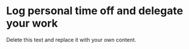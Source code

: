 

# Log personal time off and delegate your work

Delete this text and replace it with your own content.
